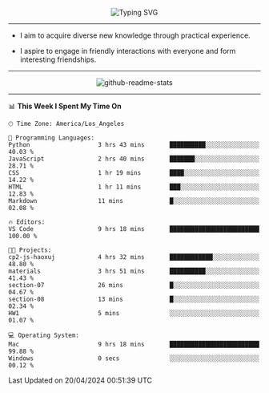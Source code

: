 <p align="center">
  <img src="https://readme-typing-svg.demolab.com?font=Fira+Code&weight=500&size=32&duration=2500&pause=1600&center=true&vCenter=true&random=false&width=1024&height=64&lines=Hi+there+%F0%9F%91%8B;I'm+delighted+you+could+make+it+here+%F0%9F%8E%89;I'm+Harry%2C+a+college+student+still+finding+my+way" alt="Typing SVG" />
</p>


---


- I aim to acquire diverse new knowledge through practical experience.

- I aspire to engage in friendly interactions with everyone and form interesting friendships.


---


<p align="center">
  <img src="https://github-readme-stats.vercel.app/api?username=Harry-Jing&show_icons=true" alt="github-readme-stats"/>
</p>


---

<!--START_SECTION:waka-->
📊 **This Week I Spent My Time On** 

```text
🕑︎ Time Zone: America/Los_Angeles

💬 Programming Languages: 
Python                   3 hrs 43 mins       ██████████░░░░░░░░░░░░░░░   40.03 % 
JavaScript               2 hrs 40 mins       ███████░░░░░░░░░░░░░░░░░░   28.71 % 
CSS                      1 hr 19 mins        ████░░░░░░░░░░░░░░░░░░░░░   14.22 % 
HTML                     1 hr 11 mins        ███░░░░░░░░░░░░░░░░░░░░░░   12.83 % 
Markdown                 11 mins             █░░░░░░░░░░░░░░░░░░░░░░░░   02.08 % 

🔥 Editors: 
VS Code                  9 hrs 18 mins       █████████████████████████   100.00 % 

🐱‍💻 Projects: 
cp2-js-haoxuj            4 hrs 32 mins       ████████████░░░░░░░░░░░░░   48.80 % 
materials                3 hrs 51 mins       ██████████░░░░░░░░░░░░░░░   41.43 % 
section-07               26 mins             █░░░░░░░░░░░░░░░░░░░░░░░░   04.67 % 
section-08               13 mins             █░░░░░░░░░░░░░░░░░░░░░░░░   02.34 % 
HW1                      5 mins              ░░░░░░░░░░░░░░░░░░░░░░░░░   01.07 % 

💻 Operating System: 
Mac                      9 hrs 18 mins       █████████████████████████   99.88 % 
Windows                  0 secs              ░░░░░░░░░░░░░░░░░░░░░░░░░   00.12 % 
```


 Last Updated on 20/04/2024 00:51:39 UTC
<!--END_SECTION:waka-->
